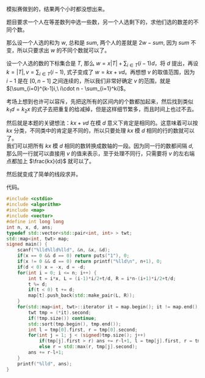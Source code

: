 模拟赛做到的，结果两个小时都没想出来。

题目要求一个人在等差数列中选一些数，另一个人选剩下的，求他们选的数差的不同个数。

那么设一个人选的和为 $w$, 总和是 $sum$, 两个人的差就是 $2w-sum$, 因为 $sum$ 不变，所以只要求出 $w$ 的不同个数就可以了。  

设一个人选的数的下标集合是 $T$, 那么 $w = x|T| + \sum_{i \in T} (i-1)d$，将 $d$ 提出，再设 $k = |T|, v = \sum_{i \in T} (i-1)$, 式子变成了 $w = kx + vd$。再想想 $v$ 的取值范围，因为 $i-1$ 是在 $[0, n-1]$ 之间连续的，所以我们非常好确定 $v$ 的范围，就是 $[\sum_{i=0}^{k-1}i,\  i\cdot n - \sum_{i=1}^ki]$。

考场上想到也许可以容斥，先把这所有的区间内的个数都加起来，然后找到类似 $k_1 d = k_2 x$ 的式子去把重复的给减掉，但是这样细节繁多，而且时间上也过不去。

然后就是本题的关键想法：$kx + vd$ 在模 $d$ 意义下肯定是相同的。这意味着可以按 $kx$ 分类，不同类中的肯定是不同的，所以只要处理 $kx$ 模 $d$ 相同的行的数就可以了。  
我们可以把所有 $kx$ 模 $d$ 相同的数转换成数轴的一段。因为同一行的数都间隔 $d$, 那么同一行就可以直接用 $v$ 的值来表示，至于处理不同行，只需要将 $v$ 的左右端点都加上 $\frac{kx}{d}$ 就可以了。

然后就变成了简单的线段求并。

代码。

```cpp
#include <cstdio>
#include <algorithm>
#include <map>
#include <vector>
#define int long long
int n, x, d, ans;
typedef std::vector<std::pair<int, int> > twt;
std::map<int, twt> map;
signed main() {
	scanf("%lld%lld%lld", &n, &x, &d);
	if(x == 0 && d == 0) return puts("1"), 0;
	if(x != 0 && d == 0) return printf("%lld\n", n+1), 0;
	if(d < 0) x = -x, d = -d;
	for(int i = 0; i <= n; i++) {
		int t = i*x, L = (i-1)*i/2+t/d, R = i*n-(i+1)*i/2+t/d;
		t %= d;
		if(t < 0) t += d;
		map[t].push_back(std::make_pair(L, R));
	}
	for(std::map<int, twt>::iterator it = map.begin(); it != map.end(); it++) {
		twt tmp = (*it).second;
		if(!tmp.size()) continue;
		std::sort(tmp.begin(), tmp.end());
		int l = tmp[0].first, r = tmp[0].second;
		for(int j = 1; j < (signed)tmp.size(); j++) 
			if(tmp[j].first > r) ans += r-l+1, l = tmp[j].first, r = tmp[j].second;
			else r = std::max(r, tmp[j].second);
		ans += r-l+1;
	}
	printf("%lld", ans);
}
```